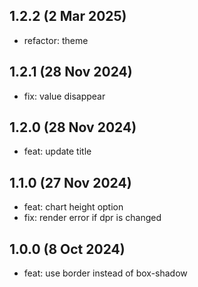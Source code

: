 ## 1.2.2 (2 Mar 2025)

* refactor: theme

## 1.2.1 (28 Nov 2024)

* fix: value disappear

## 1.2.0 (28 Nov 2024)

* feat: update title

## 1.1.0 (27 Nov 2024)

* feat: chart height option
* fix: render error if dpr is changed

## 1.0.0 (8 Oct 2024)

* feat: use border instead of box-shadow
